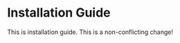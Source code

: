 Installation Guide
==================

This is installation guide. This is a non-conflicting change!
